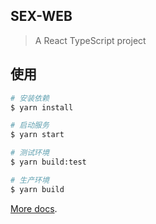 ## SEX-WEB

> A React TypeScript project

## 使用

```bash
# 安装依赖
$ yarn install

# 启动服务
$ yarn start

# 测试环境
$ yarn build:test

# 生产环境
$ yarn build
```

[More docs](https://vitejs.dev/).
